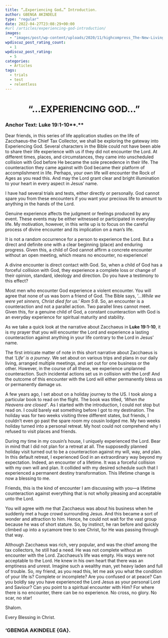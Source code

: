 ```yaml
---
title: “…Experiencing God…” Introduction.
author: GBENGA AKINDELE
type: "regular"
date: 2022-04-27T23:08:29+00:00
#url /articles/experiencing-god-introduction/
images: 
  - "images/post/wp-content/uploads/2020/11/highcompress_The-New-Living-Way-Community-Website-Blog-Image-Template-500-x-500-20.jpg"
wpdiscuz_post_rating_count:
  - 1
wpdiscuz_post_rating:
  - 5
categories:
  - Articles
tags:
  - trials
  - test
  - relentless
---
```

<h1 id="rehoboth" style="text-align: center;">
  <strong>&#8220;&#8230;EXPERIENCING GOD&#8230;&#8221;</strong>
</h1>

### **Anchor Text**: Luke 19:1-10**.**

Dear friends, in this series of life application studies on the life of Zacchaeus-the Chief Tax Collector, we shall be exploring the gateway into Experiencing God. Several characters in the Bible could not have been able to share their life experience with us if they did not encounter the Lord. At different times, places, and circumstances, they came into unscheduled collision with God before He became the sole precedence in their life. The counteraction they came against with God became their platform of accomplishment in life. Perhaps, your own life will encounter the Rock of Ages as you read this. And may the Lord grant clear and bright illumination to your heart in every aspect in Jesus&#8217; name.

I have had several trials and tests, either directly or personally. God cannot spare you from these encounters if you want your precious life to amount to anything in the hands of the Lord.

Genuine experience affects the judgment or feelings produced by any event. These events may be either witnessed or participated in everyday life. My motivation, however, in this write up is to focus on the careful process of divine encounter and its implication on a man&#8217;s life.

It is not a random occurrence for a person to experience the Lord. But a direct and definite one with a clear beginning (place) and enduring progress. Given this, a child of God cannot affirm a concrete encounter without an open meeting, which means no encounter, no experience!

A divine encounter is direct contact with God. So, when a child of God has a forceful collision with God, they experience a complete loss or change of their opinion, standard, ideology and direction. Do you have a testimony to this effect?

Most men who encounter God experience a violent encounter. You will agree that none of us was born a friend of God. The Bible says, &#8216;…_While we were yet sinners, Christ died for us.&#8217; Rom 5:8_. So, an encounter is a counteraction and not a parallel action. Two parallel lines cannot meet. Given this, for a genuine child of God, a constant counteraction with God is an everyday experience for spiritual maturity and stability.

As we take a quick look at the narrative about Zacchaeus in **Luke 19:1-10**, it is my prayer that you will encounter the Lord and experience a lasting counteraction against anything in your life contrary to the Lord in Jesus&#8217; name.

The first intricate matter of note in this short narrative about Zacchaeus is that _&#8216;Life&#8217; is a journey_. We set about on various trips and plans in our daily living, arranged multiple meetings, and set out for one business or the other. However, in the course of all these, we experience unplanned counteraction. Such incidental actions set us in collision with the Lord! And the outcome of this encounter with the Lord will either permanently bless us or permanently damage us.

A few years ago, I set about on a holiday journey to the US. I took along a particular book to read on the flight. The book was titled, _&#8216;When the Heavens are closed&#8217;_. As I started with the introduction, I could not stop but read on. I could barely eat something before I got to my destination. The holiday was for two weeks visiting three different states, but friends, I couldn&#8217;t even go past the spare room my cousin lodged me. My two weeks holiday turned into a personal retreat. My host could not comprehend why I refused to visit places and friends.

During my time in my cousin&#8217;s house, I uniquely experienced the Lord. Bear in mind that I did not plan for a retreat at all. The supposedly planned holiday visit turned out to be a counteraction against my will, way, and plan. In this default retreat, I experienced God in an extraordinary way beyond my expectation. Indeed, an encounter of a lifetime. It was a forceful collision with my own will and plan. It collided with my desired schedule such that I experienced a permanent destiny transformation. This lifetime change is now a blessing to me.

Friends, this is the kind of encounter I am discussing with you—a lifetime counteraction against everything that is not wholly pleasing and acceptable unto the Lord.

You will agree with me that Zacchaeus was about his business when he suddenly met a huge crowd surrounding Jesus. And this became a sort of wonder and attraction to him. Hence, he could not wait for the vast group because he was of short stature. So, by instinct, he ran before and quickly climbed up into a sycamore tree to see Christ, for He was passing through that way.

Although Zacchaeus was rich, very popular, and was the chief among the tax collectors, he still had a need. He was not complete without an encounter with the Lord. Zacchaeus&#8217;s life was empty. His ways were not acceptable to the Lord. He knew in his own heart that there was an emptiness and unrest. Imagine such a wealthy man, yet heavy laden and full of trouble. So, my friend, as you read this, let me ask you what the condition of your life is? Complete or incomplete? Are you confused or at peace? Can you boldly say you have experienced the Lord Jesus as your personal Lord and Saviour? Can you point to a spiritual encounter with Him? For where there is no encounter, there can be no experience. No cross, no glory. No scar, no star!

Shalom.

Every Blessing in Christ.

### &#8216;GBENGA AKINDELE {GA}.
